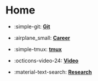 #  Home

<div class="grid cards" markdown>

- :simple-git: **[Git](./git/git.md)**

- :airplane_small: **[Career](./career/developer-plan.md)**

- :simple-tmux: **[tmux](./git/tmux.md)**

- :octicons-video-24: **[Video](./video/vid.md)**

- :material-text-search: **[Research](./research/ai.md)**

</div>
